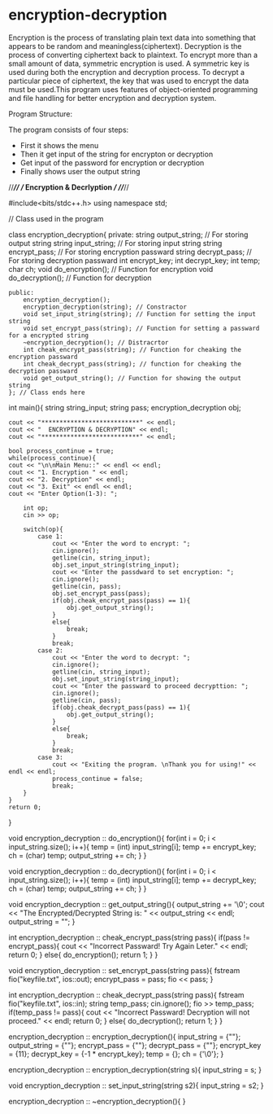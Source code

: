 # encryption-decryption
Encryption is the process of translating plain text data into something that appears to be random and meaningless(ciphertext). Decryption is the process of converting ciphertext back to plaintext.
To encrypt more than a small amount of data, symmetric encryption is used. A symmetric key is used during both the encryption and decryption process. To decrypt a particular piece of ciphertext, the key that was used to encrypt the data must be used.This program uses features of object-oriented programming and file handling for better encryption and decryption system.

Program Structure:

The program consists of four steps:
	
* First it shows the menu 
* Then it get input of the string for encrypton or decryption 
* Get input of the password for encryption or decryption
* Finally shows user the output string

  
//*******************************//
/*   Encryption & Decrlyption   */
//*******************************//

#include<bits/stdc++.h>
using namespace std;

// Class used in the program

class encryption_decryption{
    private:
        string output_string; // For storing output string
        string input_string; // For storing input string
        string encrypt_pass; // For storing encryption passward
        string decrypt_pass; // For storing decryption passward
        int encrypt_key;
        int decrypt_key;
        int temp;
        char ch;
        void do_encryption(); // Function for encryption
        void do_decryption(); // Function for decryption
        
    public:
        encryption_decryption();
        encryption_decryption(string); // Constractor
        void set_input_string(string); // Function for setting the input string
        void set_encrypt_pass(string); // Function for setting a passward for a encrypted string
        ~encryption_decryption(); // Distracrtor
        int cheak_encrypt_pass(string); // Function for cheaking the encryption passward
        int cheak_decrypt_pass(string); // function for cheaking the decryption passward
        void get_output_string(); // Function for showing the output string
    }; // Class ends here
    
int main(){
    string string_input;
    string pass;
    encryption_decryption obj;
    
    cout << "***************************" << endl;
    cout << "  ENCRYPTION & DECRYPTION" << endl;
    cout << "***************************" << endl;
    
    bool process_continue = true;
    while(process_continue){
    cout << "\n\nMain Menu::" << endl << endl;
    cout << "1. Encryption " << endl;
    cout << "2. Decryption" << endl;
    cout << "3. Exit" << endl << endl;
    cout << "Enter Option(1-3): ";
    
        int op;
        cin >> op;
        
        switch(op){
            case 1:
                cout << "Enter the word to encrypt: ";
                cin.ignore();
                getline(cin, string_input);
                obj.set_input_string(string_input);
                cout << "Enter the passdward to set encryption: ";
                cin.ignore();
                getline(cin, pass);
                obj.set_encrypt_pass(pass);
                if(obj.cheak_encrypt_pass(pass) == 1){
                    obj.get_output_string();
                }
                else{
                    break;
                }
                break;
            case 2:
                cout << "Enter the word to decrypt: ";
                cin.ignore();
                getline(cin, string_input);
                obj.set_input_string(string_input);
                cout << "Enter the passward to proceed decrypttion: ";
                cin.ignore();
                getline(cin, pass);
                if(obj.cheak_decrypt_pass(pass) == 1){
                    obj.get_output_string();
                }
                else{
                    break;
                }
                break;
            case 3:
                cout << "Exiting the program. \nThank you for using!" << endl << endl;
                process_continue = false;
                break;
        }
    }
    return 0;
}

void encryption_decryption :: do_encryption(){
    for(int i = 0; i < input_string.size(); i++){
        temp = (int) input_string[i];
        temp += encrypt_key;
        ch = (char) temp;
        output_string += ch;
    }
}

void encryption_decryption :: do_decryption(){
    for(int i = 0; i < input_string.size(); i++){
        temp = (int) input_string[i];
        temp += decrypt_key;
        ch = (char) temp;
        output_string += ch;
    }
}

void encryption_decryption :: get_output_string(){
    output_string += '\0';
    cout << "The Encrypted/Decrypted String is: " << output_string << endl;
    output_string = "";
}

int encryption_decryption :: cheak_encrypt_pass(string pass){
    if(pass != encrypt_pass){
        cout << "Incorrect Passward! Try Again Leter." << endl;
        return 0;
    }
    else{
        do_encryption();
        return 1;
    }
}

void encryption_decryption :: set_encrypt_pass(string pass){
    fstream fio("keyfile.txt", ios::out);
    encrypt_pass = pass;
    fio << pass;
}

int encryption_decryption :: cheak_decrypt_pass(string pass){
    fstream fio("keyfile.txt", ios::in);
    string temp_pass;
    cin.ignore();
    fio >> temp_pass;
    if(temp_pass != pass){
        cout << "Incorrect Passward! Decryption will not proceed." << endl;
        return 0;
    }
    else{
        do_decryption();
        return 1;
    }
}

encryption_decryption :: encryption_decryption(){
    input_string = {""};
    output_string = {""};
    encrypt_pass = {""};
    decrypt_pass = {""};
    encrypt_key = {11};
    decrypt_key = {-1 * encrypt_key};
    temp = {};
    ch = {'\0'};
}

encryption_decryption :: encryption_decryption(string s){
    input_string = s;
}

void encryption_decryption :: set_input_string(string s2){
    input_string = s2;
}

encryption_decryption :: ~encryption_decryption(){
    }
